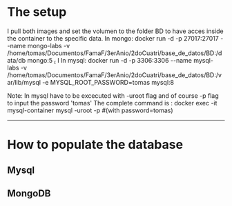 # The setup

I pull both images and set the volumen to the folder BD to have acces inside the container to the specific data.
In mongo: docker run -d -p 27017:27017 --name mongo-labs -v /home/tomas/Documentos/FamaF/3erAnio/2doCuatri/base_de_datos/BD:/data/db mongo:5                                                                             I
In mysql: docker run -d -p 3306:3306 --name mysql-labs -v /home/tomas/Documentos/FamaF/3erAnio/2doCuatri/base_de_datos/BD:/var/lib/mysql -e MYSQL_ROOT_PASSWORD=tomas mysql:8

Note: In mysql have to be excecuted with -uroot flag and of course -p flag to input the password 'tomas'
The complete command is : docker exec -it mysql-container mysql -uroot -p   #(with password=tomas)

---

# How to populate the database 

## Mysql

## MongoDB
